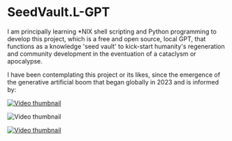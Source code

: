 # SeedVault.L-GPT
I am principally learning *NIX shell scripting and Python programming to develop this project, which is a free and open source, local GPT, that functions as a knowledge 'seed vault' to kick-start humanity's regeneration and community development in the eventuation of a cataclysm or apocalypse.

I have been contemplating this project or its likes, since the emergence of the generative artificial boom that began globally in 2023 and is informed by:

[![Video thumbnail](https://img.youtube.com/vi/GOjuuw8AvBc/maxresdefault.jpg)](https://youtu.be/GOjuuw8AvBc?si=SB3sv5_74BNfXdJj)

![Video thumbnail](https://img.youtube.com/vi/VIDEO_ID/maxresdefault.jpg)

[![Video thumbnail](https://img.youtube.com/vi/VIDEO_ID/maxresdefault.jpg)](https://www.youtube.com/watch?v=VIDEO_ID)


